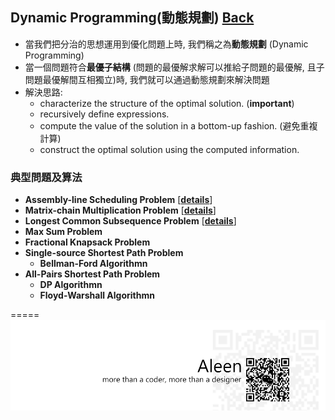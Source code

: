 ## Dynamic Programming(動態規劃)	[Back](./../Analysis.md)

- 當我們把分治的思想運用到優化問題上時, 我們稱之為**動態規劃** (Dynamic Programming)
- 當一個問題符合**最優子結構** (問題的最優解求解可以推給子問題的最優解, 且子問題最優解間互相獨立)時, 我們就可以通過動態規劃來解決問題
- 解決思路:
	- characterize the structure of the optimal solution. (**important**)
	- recursively define expressions.
	- compute the value of the solution in a bottom-up fashion. (避免重複計算)
	- construct the optimal solution using the computed information.

### 典型問題及算法

- **Assembly-line Scheduling Problem** [[**details**](./Assembly/Assembly.md)]
- **Matrix-chain Multiplication Problem** [[**details**](./Matrix/Matrix.md)]
- **Longest Common Subsequence Problem** [[**details**](./LCS/LCS.md)]
- **Max Sum Problem**
- **Fractional Knapsack Problem**
- **Single-source Shortest Path Problem**
	- **Bellman-Ford Algorithmn**
- **All-Pairs Shortest Path Problem**
	- **DP Algorithmn**
	- **Floyd-Warshall Algorithmn**

=====
<a href="http://aleen42.github.io/" target="_blank" ><img src="./../../../pic/tail.gif"></a>
